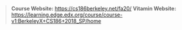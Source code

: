 > **Course Website:** https://cs186berkeley.net/fa20/
> **Vitamin Website:** https://learning.edge.edx.org/course/course-v1:BerkeleyX+CS186+2018_SP/home